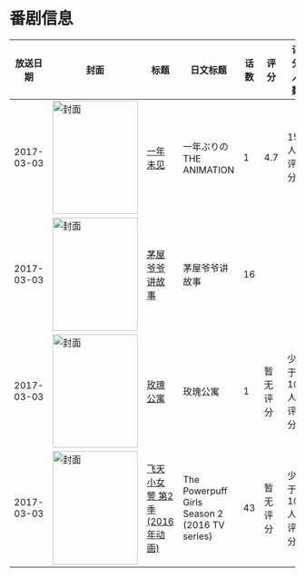 # 番剧信息

|放送日期|封面|标题|日文标题|话数|评分|评分人数|
|---|---|---|---|---|---|---|
|2017-03-03|<img src="/img/no_icon_subject.png" alt="封面" style="width:150px;height:200px;object-fit:cover;">|[一年未见](https://bangumi.tv/subject/210282)|一年ぶりの THE ANIMATION|1|4.7|151人评分|
|2017-03-03|<img src="//lain.bgm.tv/pic/cover/c/49/ff/227777_JTrxI.jpg" alt="封面" style="width:150px;height:200px;object-fit:cover;">|[茅屋爷爷讲故事](https://bangumi.tv/subject/227777)|茅屋爷爷讲故事|16|||
|2017-03-03|<img src="//lain.bgm.tv/pic/cover/c/8c/a6/228228_RPzPr.jpg" alt="封面" style="width:150px;height:200px;object-fit:cover;">|[玫瑰公寓](https://bangumi.tv/subject/228228)|玫瑰公寓|1|暂无评分|少于10人评分|
|2017-03-03|<img src="//lain.bgm.tv/pic/cover/c/1a/97/279232_uU138.jpg" alt="封面" style="width:150px;height:200px;object-fit:cover;">|[飞天小女警 第2季(2016年动画)](https://bangumi.tv/subject/279232)|The Powerpuff Girls Season 2 (2016 TV series)|43|暂无评分|少于10人评分|
